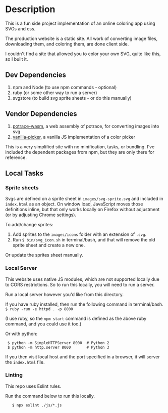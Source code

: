 # Description

This is a fun side project implementation of an online coloring app using SVGs and css.

The production website is a static site.  All work of converting image files, downloading them, and coloring them, are done client side.

I couldn't find a site that allowed you to color your own SVG, quite like this, so I built it.

## Dev Dependencies

1. npm and Node (to use npm commands - optional)
1. ruby (or some other way to run a server)
1. svgstore (to build svg sprite sheets - or do this manually)


## Vendor Dependencies

1. [potrace-wasm](https://github.com/IguteChung/potrace-wasm), a web assembly of potrace, for converting images into svg
1. [vanilla-picker](https://vanilla-picker.js.org/), a vanilla JS implementation of a color picker

This is a very simplified site with no minification, tasks, or bundling.  I've included the dependent packages from npm, but they are only there for reference.

## Local Tasks

### Sprite sheets
Svgs are defined on a sprite sheet in `images/svg-sprite.svg` and included in `index.html` as an object.  On window load, JavaScript moves those definitions inline, but that only works locally on Firefox without adjustment (or by adjusting Chrome settings).

To add/change sprites:
1. Add sprites to the `images/icons` folder with an extension of `.svg`.
1. Run `$ bin/svg_icon.sh` in terminal/bash, and that will remove the old sprite sheet and create a new one.

Or update the sprites sheet manually.


### Local Server
This website uses native JS modules, which are not supported locally due to CORS restrictions.  So to run this locally, you will need to run a server.

Run a local server however you'd like from this directory.

If you have ruby installed, then run the following command in terminal/bash.
`$ ruby -run -e httpd . -p 8000`

(I use ruby, so the `npm start` command is defined as the above ruby command, and you could use it too.)

Or with python:

```
 $ python -m SimpleHTTPServer 8000  # Python 2
 $ python -m http.server 8000       # Python 3
```

If you then visit local host and the port specified in a browser, it will server the `index.html` file.

### Linting
This repo uses Eslint rules.

Run the command below to run this locally.

```
   $ npx eslint ./js/*.js
```